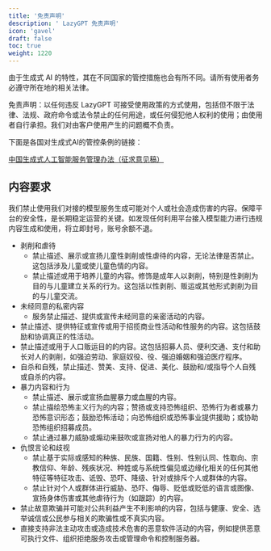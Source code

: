 ```yaml
---
title: '免责声明'
description: ' LazyGPT 免责声明'
icon: 'gavel'
draft: false
toc: true
weight: 1220
---
```


由于生成式 AI 的特性，其在不同国家的管控措施也会有所不同。请所有使用者务必遵守所在地的相关法律。

免责声明：以任何违反 LazyGPT 可接受使用政策的方式使用，包括但不限于法律、法规、政府命令或法令禁止的任何用途，或任何侵犯他人权利的使用；由使用者自行承担。我们对由客户使用产生的问题概不负责。

下面是各国对生成式AI的管控条例的链接：

[中国生成式人工智能服务管理办法（征求意见稿）](http://www.cac.gov.cn/2023-04/11/c_1682854275475410.htm)

## 内容要求 

我们禁止使用我们对接的模型服务生成可能对个人或社会造成伤害的内容。保障平台的安全性，是长期稳定运营的关键。如发现任何利用平台接入模型能力进行违规内容生成和使用，将立即封号，账号余额不退。

- 剥削和虐待 
  - 禁止描述、展示或宣扬儿童性剥削或性虐待的内容，无论法律是否禁止。这包括涉及儿童或使儿童色情的内容。
  - 禁止描述或用于培养儿童的内容。修饰是成年人以剥削，特别是性剥削为目的与儿童建立关系的行为。这包括以性剥削、贩运或其他形式剥削为目的与儿童交流。
- 未经同意的私密内容 
  - 服务禁止描述、提供或宣传未经同意的亲密活动的内容。
- 禁止描述、提供特征或宣传或用于招揽商业性活动和性服务的内容。这包括鼓励和协调真正的性活动。
- 禁止描述或用于人口贩运目的的内容。这包括招募人员、便利交通、支付和助长对人的剥削，如强迫劳动、家庭奴役、役、强迫婚姻和强迫医疗程序。
- 自杀和自残，禁止描述、赞美、支持、促进、美化、鼓励和/或指导个人自残或自杀的内容。
- 暴力内容和行为 
  - 禁止描述、展示或宣扬血腥暴力或血腥的内容。
  - 禁止描绘恐怖主义行为的内容；赞扬或支持恐怖组织、恐怖行为者或暴力恐怖意识形态；鼓励恐怖活动；向恐怖组织或恐怖事业提供援助；或协助恐怖组织招募成员。
  - 禁止通过暴力威胁或煽动来鼓吹或宣扬对他人的暴力行为的内容。
- 仇恨言论和歧视 
  - 禁止基于实际或感知的种族、民族、国籍、性别、性别认同、性取向、宗教信仰、年龄、残疾状况、种姓或与系统性偏见或边缘化相关的任何其他特征等特征攻击、诋毁、恐吓、降级、针对或排斥个人或群体的内容。
  - 禁止针对个人或群体进行威胁、恐吓、侮辱、贬低或贬低的语言或图像、宣扬身体伤害或其他虐待行为（如跟踪）的内容。
- 禁止故意欺骗并可能对公共利益产生不利影响的内容，包括与健康、安全、选举诚信或公民参与相关的欺骗性或不真实内容。
- 直接支持非法主动攻击或造成技术危害的恶意软件活动的内容，例如提供恶意可执行文件、组织拒绝服务攻击或管理命令和控制服务器。

